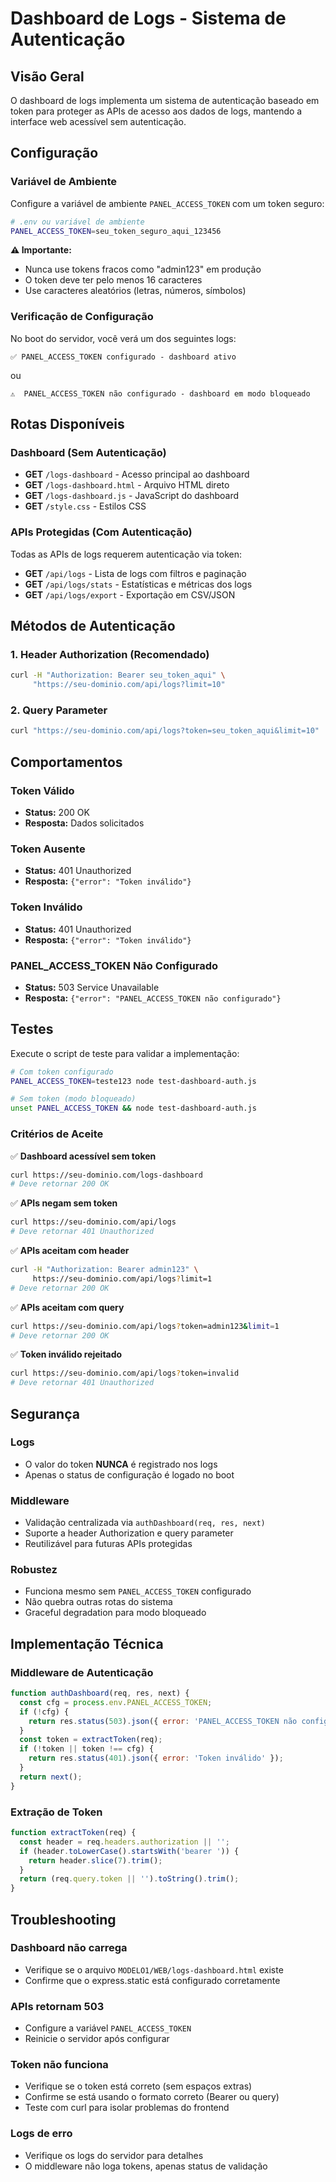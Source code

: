 # Dashboard de Logs - Sistema de Autenticação

## Visão Geral

O dashboard de logs implementa um sistema de autenticação baseado em token para proteger as APIs de acesso aos dados de logs, mantendo a interface web acessível sem autenticação.

## Configuração

### Variável de Ambiente

Configure a variável de ambiente `PANEL_ACCESS_TOKEN` com um token seguro:

```bash
# .env ou variável de ambiente
PANEL_ACCESS_TOKEN=seu_token_seguro_aqui_123456
```

**⚠️ Importante:** 
- Nunca use tokens fracos como "admin123" em produção
- O token deve ter pelo menos 16 caracteres
- Use caracteres aleatórios (letras, números, símbolos)

### Verificação de Configuração

No boot do servidor, você verá um dos seguintes logs:

```
✅ PANEL_ACCESS_TOKEN configurado - dashboard ativo
```

ou

```
⚠️  PANEL_ACCESS_TOKEN não configurado - dashboard em modo bloqueado
```

## Rotas Disponíveis

### Dashboard (Sem Autenticação)

- **GET** `/logs-dashboard` - Acesso principal ao dashboard
- **GET** `/logs-dashboard.html` - Arquivo HTML direto
- **GET** `/logs-dashboard.js` - JavaScript do dashboard
- **GET** `/style.css` - Estilos CSS

### APIs Protegidas (Com Autenticação)

Todas as APIs de logs requerem autenticação via token:

- **GET** `/api/logs` - Lista de logs com filtros e paginação
- **GET** `/api/logs/stats` - Estatísticas e métricas dos logs
- **GET** `/api/logs/export` - Exportação em CSV/JSON

## Métodos de Autenticação

### 1. Header Authorization (Recomendado)

```bash
curl -H "Authorization: Bearer seu_token_aqui" \
     "https://seu-dominio.com/api/logs?limit=10"
```

### 2. Query Parameter

```bash
curl "https://seu-dominio.com/api/logs?token=seu_token_aqui&limit=10"
```

## Comportamentos

### Token Válido
- **Status:** 200 OK
- **Resposta:** Dados solicitados

### Token Ausente
- **Status:** 401 Unauthorized
- **Resposta:** `{"error": "Token inválido"}`

### Token Inválido
- **Status:** 401 Unauthorized
- **Resposta:** `{"error": "Token inválido"}`

### PANEL_ACCESS_TOKEN Não Configurado
- **Status:** 503 Service Unavailable
- **Resposta:** `{"error": "PANEL_ACCESS_TOKEN não configurado"}`

## Testes

Execute o script de teste para validar a implementação:

```bash
# Com token configurado
PANEL_ACCESS_TOKEN=teste123 node test-dashboard-auth.js

# Sem token (modo bloqueado)
unset PANEL_ACCESS_TOKEN && node test-dashboard-auth.js
```

### Critérios de Aceite

✅ **Dashboard acessível sem token**
```bash
curl https://seu-dominio.com/logs-dashboard
# Deve retornar 200 OK
```

✅ **APIs negam sem token**
```bash
curl https://seu-dominio.com/api/logs
# Deve retornar 401 Unauthorized
```

✅ **APIs aceitam com header**
```bash
curl -H "Authorization: Bearer admin123" \
     https://seu-dominio.com/api/logs?limit=1
# Deve retornar 200 OK
```

✅ **APIs aceitam com query**
```bash
curl https://seu-dominio.com/api/logs?token=admin123&limit=1
# Deve retornar 200 OK
```

✅ **Token inválido rejeitado**
```bash
curl https://seu-dominio.com/api/logs?token=invalid
# Deve retornar 401 Unauthorized
```

## Segurança

### Logs
- O valor do token **NUNCA** é registrado nos logs
- Apenas o status de configuração é logado no boot

### Middleware
- Validação centralizada via `authDashboard(req, res, next)`
- Suporte a header Authorization e query parameter
- Reutilizável para futuras APIs protegidas

### Robustez
- Funciona mesmo sem `PANEL_ACCESS_TOKEN` configurado
- Não quebra outras rotas do sistema
- Graceful degradation para modo bloqueado

## Implementação Técnica

### Middleware de Autenticação

```javascript
function authDashboard(req, res, next) {
  const cfg = process.env.PANEL_ACCESS_TOKEN;
  if (!cfg) {
    return res.status(503).json({ error: 'PANEL_ACCESS_TOKEN não configurado' });
  }
  const token = extractToken(req);
  if (!token || token !== cfg) {
    return res.status(401).json({ error: 'Token inválido' });
  }
  return next();
}
```

### Extração de Token

```javascript
function extractToken(req) {
  const header = req.headers.authorization || '';
  if (header.toLowerCase().startsWith('bearer ')) {
    return header.slice(7).trim();
  }
  return (req.query.token || '').toString().trim();
}
```

## Troubleshooting

### Dashboard não carrega
- Verifique se o arquivo `MODELO1/WEB/logs-dashboard.html` existe
- Confirme que o express.static está configurado corretamente

### APIs retornam 503
- Configure a variável `PANEL_ACCESS_TOKEN`
- Reinicie o servidor após configurar

### Token não funciona
- Verifique se o token está correto (sem espaços extras)
- Confirme se está usando o formato correto (Bearer ou query)
- Teste com curl para isolar problemas do frontend

### Logs de erro
- Verifique os logs do servidor para detalhes
- O middleware não loga tokens, apenas status de validação